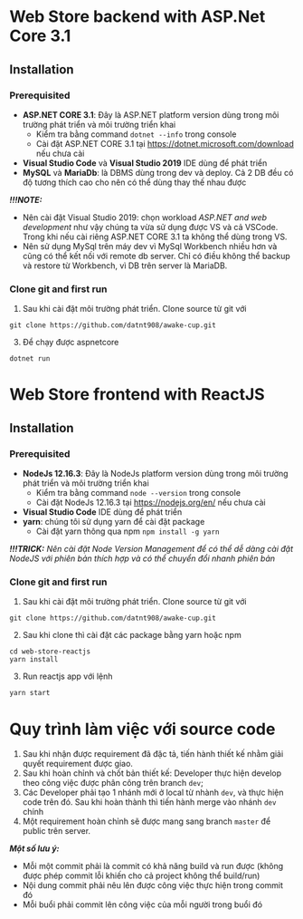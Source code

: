 # Web Store backend with ASP.<i></i>Net Core 3.1

## Installation

### Prerequisited

* **ASP.<i></i>NET CORE 3.1**: Đây là ASP.<i></i>NET platform version dùng trong môi trường phát triển và môi trường triển khai
    * Kiểm tra bằng command `dotnet --info` trong console
    * Cài đặt ASP.<i></i>NET CORE 3.1 tại https://dotnet.microsoft.com/download nếu chưa cài
* **Visual Studio Code** và **Visual Studio 2019** IDE dùng để phát triển
* **MySQL** và **MariaDb**: là DBMS dùng trong dev và deploy. Cả 2 DB đều có độ tương thích cao cho nên có thể dùng thay thế nhau được

***!!!NOTE:***
* Nên cài đặt Visual Studio 2019: chọn workload *ASP.<i></i>NET and web development* như vậy chúng ta vừa sử dụng được VS và cả VSCode. Trong khi nếu cài riêng ASP.<i></i>NET CORE 3.1 ta không thể dùng trong VS.
* Nên sử dụng MySql trên máy dev vì MySql Workbench nhiều hơn và cũng có thể kết nối với remote db server. Chỉ có điều không thể backup và restore từ Workbench, vì DB trên server là MariaDB.

### Clone git and first run

1. Sau khi cài đặt môi trường phát triển. Clone source từ git với
```
git clone https://github.com/datnt908/awake-cup.git
```

3.  Để chạy được aspnetcore
```
dotnet run
```

# Web Store frontend with ReactJS


## Installation

### Prerequisited

* **NodeJs 12.16.3**: Đây là NodeJs platform version dùng trong môi trường phát triển và môi trường triển khai
    * Kiểm tra bằng command `node --version` trong console
    * Cài đặt NodeJs 12.16.3 tại https://nodejs.org/en/ nếu chưa cài
* **Visual Studio Code** IDE dùng để phát triển
* **yarn**: chúng tôi sử dụng yarn để cài đặt package
    * Cài đặt yarn thông qua npm `npm install -g yarn`

***!!!TRICK:*** *Nên cài đặt Node Version Management để có thể dễ dàng cài đặt NodeJS với phiên bản thích hợp và có thể chuyển đổi nhanh phiên bản*

### Clone git and first run

1. Sau khi cài đặt môi trường phát triển. Clone source từ git với
```
git clone https://github.com/datnt908/awake-cup.git
```

2. Sau khi clone thì cài đặt các package bằng yarn hoặc npm
```
cd web-store-reactjs
yarn install
```

3.  Run reactjs app với lệnh
```
yarn start
```

# Quy trình làm việc với source code

1. Sau khi nhận được requirement đã đặc tả, tiến hành thiết kế nhằm giải quyết requirement được giao.
2. Sau khi hoàn chỉnh và chốt bản thiết kế: Developer thực hiện develop theo công việc được phân công trên branch `dev`;
3. Các Developer phải tạo 1 nhánh mới ở local từ nhành `dev`, và thực hiện code trên đó. Sau khi hoàn thành thì tiến hành merge vào nhánh `dev` chính
5. Một requirement hoàn chỉnh sẽ được mang sang branch `master` để public trên server.

***Một số lưu ý:***
* Mỗi một commit phải là commit có khả năng build và run được (không được phép commit lỗi khiến cho cả project không thể build/run)
* Nội dung commit phải nêu lên được công việc thực hiện trong commit đó
* Mỗi buổi phải commit lên công việc của mỗi người trong buổi đó